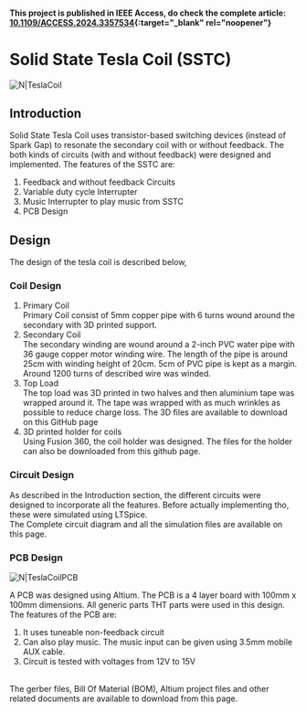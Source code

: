 #### This project is published in IEEE Access, do check the complete article: [10.1109/ACCESS.2024.3357534](https://doi.org/10.1109/ACCESS.2024.3357534){:target="_blank" rel="noopener"}

# Solid State Tesla Coil (SSTC)
![N|TeslaCoil](https://live.staticflickr.com/65535/52947429265_d10378278a_b.jpg)

## Introduction
Solid State Tesla Coil uses transistor-based switching devices (instead of Spark Gap) to resonate the secondary coil with or without feedback. 
The both kinds of circuits (with and without feedback) were designed and implemented.
The features of the SSTC are:
1. Feedback and without feedback Circuits
2. Variable duty cycle Interrupter
3. Music Interrupter to play music from SSTC
4. PCB Design

## Design
The design of the tesla coil is described below,
### Coil Design
1. Primary Coil  <br>
Primary Coil consist of 5mm copper pipe with 6 turns wound around the secondary with 3D printed support.  <br>
2. Secondary Coil  <br>
The secondary winding are wound around a 2-inch PVC water pipe with 36 gauge copper motor winding wire. The length of the pipe is around 25cm with winding height of 20cm. 5cm of PVC pipe is kept as a margin.
Around 1200 turns of described wire was winded.  <br>
3. Top Load  <br>
The top load was 3D printed in two halves and then aluminium tape was wrapped around it. The tape was wrapped with as much wrinkles as possible to reduce charge loss. The 3D files are available to download on this GitHub page  <br>
5. 3D printed holder for coils  <br>
Using Fusion 360, the coil holder was designed. The files for the holder can also be downloaded from this github page.  <br>

### Circuit Design
As described in the Introduction section, the different circuits were designed to incorporate all the features. Before actually implementing tho, these were simulated using LTSpice. <br>
The Complete circuit diagram and all the simulation files are available on this page.

### PCB Design
![N|TeslaCoilPCB](https://live.staticflickr.com/65535/52990649899_db8dc96045_b.jpg)

A PCB was designed using Altium. The PCB is a 4 layer board with 100mm x 100mm dimensions. All generic parts THT parts were used in this design.
The features of the PCB are:
1. It uses tuneable non-feedback circuit
2. Can also play music. The music input can be given using 3.5mm mobile AUX cable.
3. Circuit is tested with voltages from 12V to 15V  
<br>
The gerber files, Bill Of Material (BOM), Altium project files and other related documents are available to download from this page.
